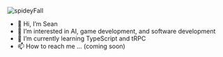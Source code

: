 ![spideyFall](https://github.com/gitSean23/gitSean23/assets/66270571/913d2e15-5d4c-4c75-b303-b71f289d6871)

- 👋 Hi, I’m Sean
- 👀 I’m interested in AI, game development, and software development
- 🌱 I’m currently learning TypeScript and tRPC
- 📫 How to reach me ... (coming soon)

<!---
gitSean23/gitSean23 is a ✨ special ✨ repository because its `README.md` (this file) appears on your GitHub profile.
You can click the Preview link to take a look at your changes.
--->


